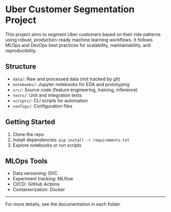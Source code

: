 # Uber Customer Segmentation Project

This project aims to segment Uber customers based on their ride patterns using robust, production-ready machine learning workflows. It follows MLOps and DevOps best practices for scalability, maintainability, and reproducibility.

## Structure
- `data/`: Raw and processed data (not tracked by git)
- `notebooks/`: Jupyter notebooks for EDA and prototyping
- `src/`: Source code (feature engineering, training, inference)
- `tests/`: Unit and integration tests
- `scripts/`: CLI scripts for automation
- `configs/`: Configuration files

## Getting Started
1. Clone the repo
2. Install dependencies: `pip install -r requirements.txt`
3. Explore notebooks or run scripts

## MLOps Tools
- Data versioning: DVC
- Experiment tracking: MLflow
- CI/CD: GitHub Actions
- Containerization: Docker

---

For more details, see the documentation in each folder.
